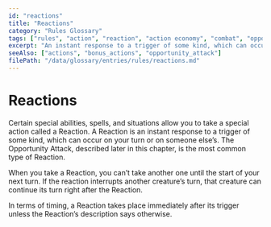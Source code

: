 ```yaml
---
id: "reactions"
title: "Reactions"
category: "Rules Glossary"
tags: ["rules", "action", "reaction", "action economy", "combat", "opportunity attack"]
excerpt: "An instant response to a trigger of some kind, which can occur on your turn or on someone else’s."
seeAlso: ["actions", "bonus_actions", "opportunity_attack"]
filePath: "/data/glossary/entries/rules/reactions.md"
---
```

# Reactions

Certain special abilities, spells, and situations allow you to take a special action called a Reaction. A Reaction is an instant response to a trigger of some kind, which can occur on your turn or on someone else’s. The <span data-term-id="opportunity_attack" class="glossary-term-link-from-markdown">Opportunity Attack</span>, described later in this chapter, is the most common type of Reaction.

When you take a Reaction, you can’t take another one until the start of your next turn. If the reaction interrupts another creature’s turn, that creature can continue its turn right after the Reaction.

In terms of timing, a Reaction takes place immediately after its trigger unless the Reaction’s description says otherwise.